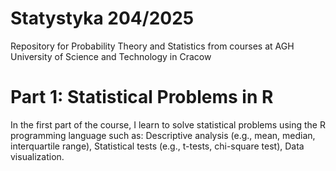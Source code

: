 # Statystyka 204/2025
Repository for Probability Theory and Statistics from courses at AGH University of Science and Technology in Cracow

# Part 1: Statistical Problems in R
In the first part of the course, I learn to solve statistical problems using the R programming language such as:
Descriptive analysis (e.g., mean, median, interquartile range),
Statistical tests (e.g., t-tests, chi-square test),
Data visualization.



